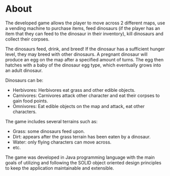 
# About

The developed game allows the player to move across 2 different maps, use a vending machine to purchase items, feed dinosaurs (if the player has an item that they can feed to the dinosaur in their inventory), kill dinosaurs and collect their corpses.

The dinosaurs feed, drink, and breed! If the dinosaur has a sufficient hunger level, they may breed with other dinosaurs. A pregnant dinosaur will produce an egg on the map after a specified amount of turns. The egg then hatches with a baby of the dinosaur egg type, which eventually grows into an adult dinosaur.

Dinosaurs can be:
- Herbivores: Herbivores eat grass and other edible objects.
- Carnivores: Carnivores attack other character and eat their corpses to gain food points.
- Omnivores: Eat edible objects on the map and attack, eat other characters.

The game includes several terrains such as:
- Grass: some dinosaurs feed upon.
- Dirt: appears after the grass terrain has been eaten by a dinosaur.
- Water: only flying characters can move across.
- etc.

The game was developed in Java programming language with the main goals of utilizing and following the SOLID object oriented design principles to keep the application maintainable and extensible.
